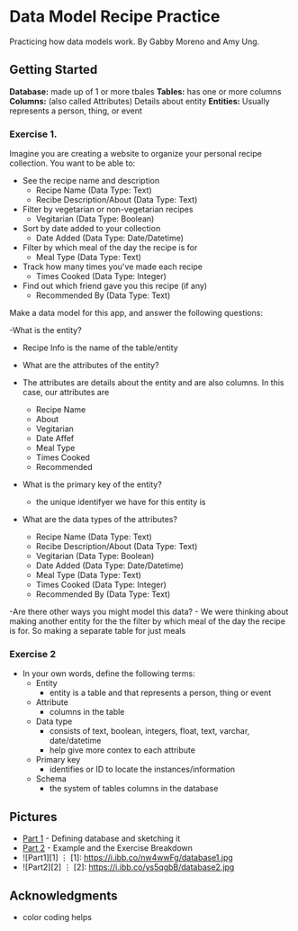 # Data Model Recipe Practice

Practicing how data models work. By Gabby Moreno and Amy Ung.

## Getting Started

**Database:** made up of 1 or more tbales
**Tables:** has one or more columns
**Columns:** (also called Attributes) Details about entity
**Entities:** Usually represents a person, thing, or event

### Exercise 1.

Imagine you are creating a website to organize your personal recipe collection. You want to be able to:

- See the recipe name and description
    - Recipe Name (Data Type: Text)
    - Recibe Description/About (Data Type: Text)
- Filter by vegetarian or non-vegetarian recipes
    - Vegitarian (Data Type: Boolean)
- Sort by date added to your collection
    - Date Added (Data Type: Date/Datetime)
- Filter by which meal of the day the recipe is for
    - Meal Type (Data Type: Text)
- Track how many times you've made each recipe
    - Times Cooked (Data Type: Integer)
- Find out which friend gave you this recipe (if any)
    - Recommended By (Data Type: Text)


Make a data model for this app, and answer the following questions:

-What is the entity?
- Recipe Info is the name of the table/entity

- What are the attributes of the entity?
- The attributes are details about the entity and are also columns. In
    this case, our attributes are 
    - Recipe Name
    - About
    - Vegitarian
    - Date Affef
    - Meal Type
    - Times Cooked
    - Recommended

- What is the primary key of the entity?
    - the unique identifyer we have for this entity is 

- What are the data types of the attributes?
    - Recipe Name (Data Type: Text)
    - Recibe Description/About (Data Type: Text)
    - Vegitarian (Data Type: Boolean)
    - Date Added (Data Type: Date/Datetime)
    - Meal Type (Data Type: Text)
    - Times Cooked (Data Type: Integer)
    - Recommended By (Data Type: Text)

-Are there other ways you might model this data?
    - We were thinking about making another entity for the 
    the filter by which meal of the day the recipe is for. So making
    a separate table for just meals


### Exercise 2

-   In your own words, define the following terms:  
    - Entity
        - entity is a table and that represents a person, thing or event
    - Attribute
        - columns in the table
    - Data type
        - consists of text, boolean, integers, float, text, varchar, date/datetime
        - help give more contex to each attribute
    - Primary key
        - identifies or ID to locate the instances/information
    - Schema
        - the system of tables columns in the database




## Pictures

* [Part 1](https://i.ibb.co/nw4wwFg/database1.jpg) - Defining database and sketching it
* [Part 2](https://i.ibb.co/ys5qgbB/database2.jpg) - Example and the Exercise Breakdown
* ![Part1][1]
⋮
[1]: https://i.ibb.co/nw4wwFg/database1.jpg
* ![Part2][2]
⋮
[2]: https://i.ibb.co/ys5qgbB/database2.jpg


## Acknowledgments

* color coding helps

